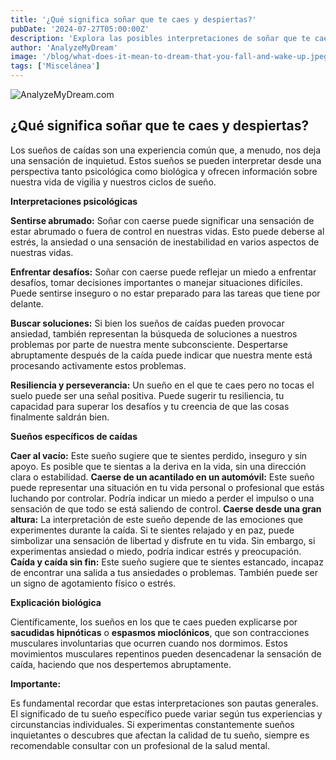 ```yaml
---
title: '¿Qué significa soñar que te caes y despiertas?'
pubDate: '2024-07-27T05:00:00Z'
description: 'Explora las posibles interpretaciones de soñar que te caes y despiertas, desde confusión y vergüenza hasta sacudidas mioclónicas.'
author: 'AnalyzeMyDream'
image: '/blog/what-does-it-mean-to-dream-that-you-fall-and-wake-up.jpeg'
tags: ['Miscelánea']
---
```


![AnalyzeMyDream.com](/blog/what-does-it-mean-to-dream-that-you-fall-and-wake-up.jpeg)

## ¿Qué significa soñar que te caes y despiertas?

Los sueños de caídas son una experiencia común que, a menudo, nos deja una sensación de inquietud. Estos sueños se pueden interpretar desde una perspectiva tanto psicológica como biológica y ofrecen información sobre nuestra vida de vigilia y nuestros ciclos de sueño. 

**Interpretaciones psicológicas**

**Sentirse abrumado:** Soñar con caerse puede significar una sensación de estar abrumado o fuera de control en nuestras vidas. Esto puede deberse al estrés, la ansiedad o una sensación de inestabilidad en varios aspectos de nuestras vidas.

**Enfrentar desafíos:** Soñar con caerse puede reflejar un miedo a enfrentar desafíos, tomar decisiones importantes o manejar situaciones difíciles. Puede sentirse inseguro o no estar preparado para las tareas que tiene por delante.

**Buscar soluciones:** Si bien los sueños de caídas pueden provocar ansiedad, también representan la búsqueda de soluciones a nuestros problemas por parte de nuestra mente subconsciente. Despertarse abruptamente después de la caída puede indicar que nuestra mente está procesando activamente estos problemas.

**Resiliencia y perseverancia:** Un sueño en el que te caes pero no tocas el suelo puede ser una señal positiva. Puede sugerir tu resiliencia, tu capacidad para superar los desafíos y tu creencia de que las cosas finalmente saldrán bien.

**Sueños específicos de caídas**

**Caer al vacío:** Este sueño sugiere que te sientes perdido, inseguro y sin apoyo. Es posible que te sientas a la deriva en la vida, sin una dirección clara o estabilidad.
**Caerse de un acantilado en un automóvil:** Este sueño puede representar una situación en tu vida personal o profesional que estás luchando por controlar. Podría indicar un miedo a perder el impulso o una sensación de que todo se está saliendo de control. 
**Caerse desde una gran altura:** La interpretación de este sueño depende de las emociones que experimentes durante la caída. Si te sientes relajado y en paz, puede simbolizar una sensación de libertad y disfrute en tu vida. Sin embargo, si experimentas ansiedad o miedo, podría indicar estrés y preocupación. **Caída y caída sin fin:** Este sueño sugiere que te sientes estancado, incapaz de encontrar una salida a tus ansiedades o problemas. También puede ser un signo de agotamiento físico o estrés. 

**Explicación biológica**

Científicamente, los sueños en los que te caes pueden explicarse por **sacudidas hipnóticas** o **espasmos mioclónicos**, que son contracciones musculares involuntarias que ocurren cuando nos dormimos. Estos movimientos musculares repentinos pueden desencadenar la sensación de caída, haciendo que nos despertemos abruptamente.

**Importante:**

Es fundamental recordar que estas interpretaciones son pautas generales. El significado de tu sueño específico puede variar según tus experiencias y circunstancias individuales. Si experimentas constantemente sueños inquietantes o descubres que afectan la calidad de tu sueño, siempre es recomendable consultar con un profesional de la salud mental.